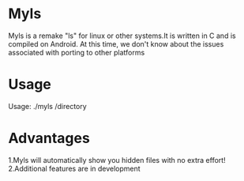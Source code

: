 # Myls
Myls is a remake "ls" for linux or other systems.It is written in C and is compiled on Android. 
At this time, we don't know about the issues associated with porting to other platforms

# Usage
Usage: ./myls /directory

# Advantages
1.Myls will automatically show you hidden files with no extra effort!
2.Additional features are in development
